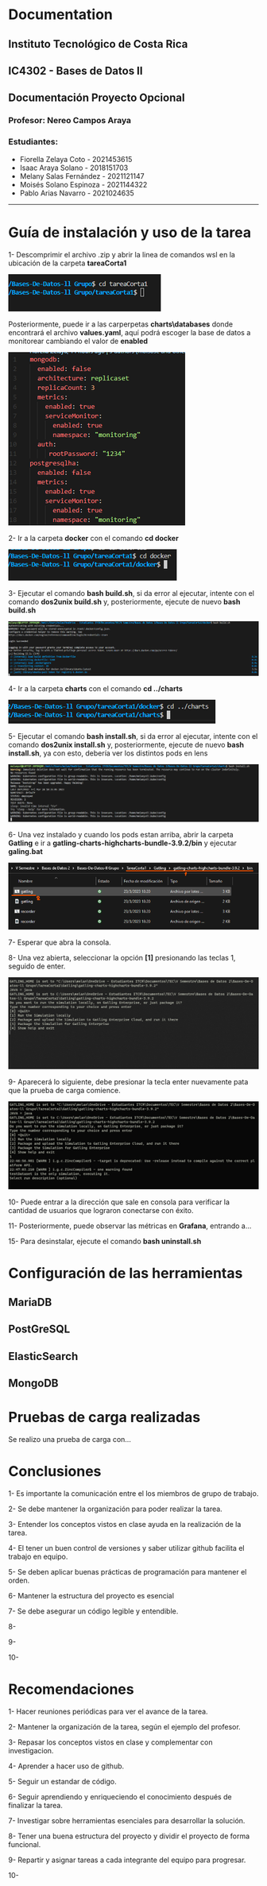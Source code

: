 # Documentation

## **Instituto Tecnológico de Costa Rica**

## **IC4302 - Bases de Datos II**

## **Documentación Proyecto Opcional**

### **Profesor**: Nereo Campos Araya

### **Estudiantes**:

- Fiorella Zelaya Coto - 2021453615
- Isaac Araya Solano - 2018151703
- Melany Salas Fernández - 2021121147
- Moisés Solano Espinoza - 2021144322
- Pablo Arias Navarro - 2021024635

---

# **Guía de instalación y uso de la tarea**

1- Descomprimir el archivo .zip y abrir la linea de comandos wsl en la ubicación de la carpeta **tareaCorta1**

![paso1](resources/paso1.png)

Posteriormente, puede ir a las carperpetas **charts\databases** donde encontrará el archivo **values.yaml**, aquí podrá escoger la base de datos a monitorear cambiando el valor de **enabled**

![paso1.2](resources/paso1.2.png)

2- Ir a la carpeta **docker** con el comando **cd docker**

![paso2](resources/paso2.png)

3- Ejecutar el comando **bash build.sh**, si da error al ejecutar, intente con el comando **dos2unix build.sh** y, posteriormente, ejecute de nuevo **bash build.sh**

![paso3](resources/paso3.png)

4- Ir a la carpeta **charts** con el comando **cd ../charts**

![paso4](resources/paso4.png)

5- Ejecutar el comando **bash install.sh**, si da error al ejecutar, intente con el comando **dos2unix install.sh** y, posteriormente, ejecute de nuevo **bash install.sh**, ya con esto, debería ver los distintos pods en lens

![paso5](resources/paso5.png) 

6- Una vez instalado y cuando los pods estan arriba, abrir la carpeta **Gatling** e ir a **gatling-charts-highcharts-bundle-3.9.2/bin** y ejecutar **galing.bat**

![paso6](resources/paso6.png)

7- Esperar que abra la consola.

8- Una vez abierta, seleccionar la opción **[1]** presionando las teclas 1, seguido de enter.

![paso8](resources/paso8.png)

9- Aparecerá lo siguiente, debe presionar la tecla enter nuevamente pata que la prueba de carga comience.

![paso9](resources/paso9.png)

10- Puede entrar a la dirección que sale en consola para verificar la cantidad de usuarios que lograron conectarse con éxito.

11- Posteriormente, puede observar las métricas en **Grafana**, entrando a…

15- Para desinstalar, ejecute el comando **bash uninstall.sh**

# **Configuración de las herramientas**

## MariaDB

## PostGreSQL

## ElasticSearch

## MongoDB

# **Pruebas de carga realizadas**

Se realizo una prueba de carga con…

# **Conclusiones**

1- Es importante la comunicación entre el los miembros de grupo de trabajo.

2- Se debe mantener la organización para poder realizar la tarea.

3- Entender los conceptos vistos en clase ayuda en la realización de la tarea.

4- El tener un buen control de versiones y saber utilizar github facilita el trabajo en equipo.

5- Se deben aplicar buenas prácticas de programación para mantener el orden.

6- Mantener la estructura del proyecto es esencial

7- Se debe asegurar un código legible y entendible.

8- 

9-

10-

# **Recomendaciones**

1- Hacer reuniones periódicas para ver el avance de la tarea.

2- Mantener la organización de la tarea, según el ejemplo del profesor.

3- Repasar los conceptos vistos en clase y complementar con investigacion.

4- Aprender a hacer uso de github.

5- Seguir un estandar de código.

6- Seguir aprendiendo y enriqueciendo el conocimiento después de finalizar la tarea.

7- Investigar sobre herramientas esenciales para desarrollar la solución.

8- Tener una buena estructura del proyecto y dividir el proyecto de forma funcional.

9- Repartir y asignar tareas a cada integrante del equipo para progresar.

10-